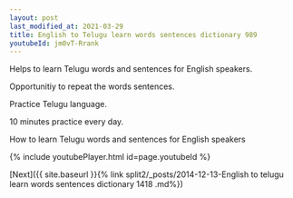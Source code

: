 ```yaml
---
layout: post
last_modified_at: 2021-03-29
title: English to Telugu learn words sentences dictionary 989 
youtubeId: jm0vT-Rrank
---
```

 
 
Helps to learn Telugu words and sentences for English speakers.

Opportunitiy to repeat the words sentences. 

Practice Telugu language. 
 
10 minutes practice every day. 
 
How to learn Telugu words and sentences for English speakers 
 
{% include youtubePlayer.html id=page.youtubeId %}
 
 
[Next]({{ site.baseurl }}{% link  split2/_posts/2014-12-13-English to telugu learn words sentences dictionary 1418 .md%})
 
